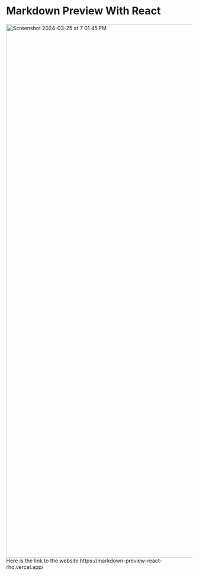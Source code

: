 # Markdown Preview With React
<img width="1440" alt="Screenshot 2024-03-25 at 7 01 45 PM" src="https://github.com/Sanju2112/Markdown-Preview-React/assets/140417474/c51782c6-a94b-44b3-b1c8-8306e3939734">
Here is the link to the website
https://markdown-preview-react-rho.vercel.app/

